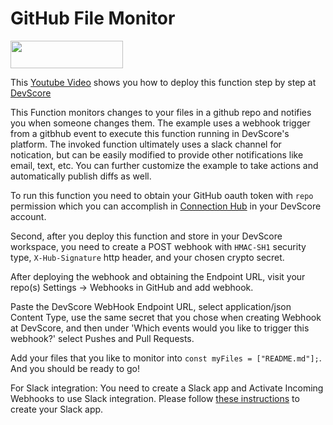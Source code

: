 # GitHub File Monitor


[<img src="https://firebasestorage.googleapis.com/v0/b/bkind-a71be.appspot.com/o/images%2Fpublic%2Fdeploy_on_devscore2-high-res.png?alt=media&token=ec117ba5-3915-482e-b011-e25304bb94b4" height="44px" width="180px">](https://app.devscore.dev/functions/editor?gitPath=https://github.com/DevScoreInc/samples&dirPath=github-file-monitor)

This [Youtube Video](https://youtu.be/6HgxIkT8EQ4) shows you how to deploy this function step by step at [DevScore](https://devscore.com/?res=github-file-monitor)

This Function monitors changes to your files in a github repo and notifies you when someone changes them. The example uses a webhook trigger from a gitbhub event to execute this function running in DevScore's platform. The invoked function ultimately uses a slack channel for notication, but can be easily modified to provide other notifications like email, text, etc. You can further customize the example to take actions and automatically publish diffs as well. 

To run this function you need to obtain your GitHub oauth token with `repo` permission which you can accomplish in [Connection Hub](https://app.devscore.dev/connection-hub) in your DevScore account. 

Second, after you deploy this function and store in your DevScore workspace, you need to create a POST webhook with `HMAC-SH1` security type, `X-Hub-Signature` http header, and your chosen crypto secret. 

After deploying the webhook and obtaining the Endpoint URL, visit your repo(s) Settings -> Webhooks in GitHub and add webhook. 

Paste the DevScore WebHook Endpoint URL, select application/json Content Type, use the same secret that you chose when creating Webhook at DevScore, and then under 'Which events would you like to trigger this webhook?' select Pushes and Pull Requests.

Add your files that you like to monitor into `const myFiles = ["README.md"];`. And you should be ready to go!

For Slack integration: 
You need to create a Slack app and Activate Incoming Webhooks to use Slack integration. Please follow [these instructions](https://slack.com/help/articles/115005265063-Incoming-Webhooks-for-Slack) to create your Slack app.

